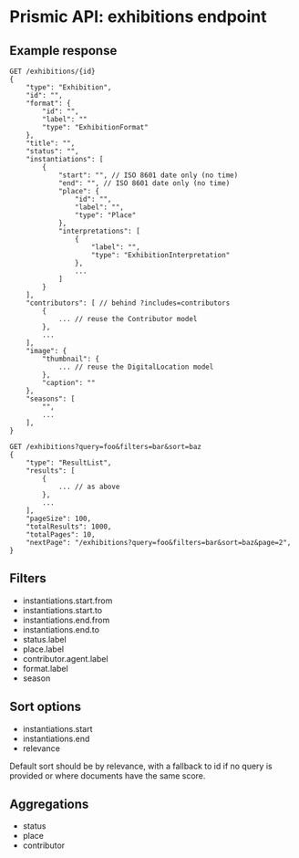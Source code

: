 # Prismic API: exhibitions endpoint

## Example response

```
GET /exhibitions/{id}
{
    "type": "Exhibition",
    "id": "",
    "format": {
        "id": "",
        "label": ""
        "type": "ExhibitionFormat"
    },
    "title": "",
    "status": "",
    "instantiations": [
        {
            "start": "", // ISO 8601 date only (no time)
            "end": "", // ISO 8601 date only (no time)
            "place": {
                "id": "",
                "label": "",
                "type": "Place"
            },
            "interpretations": [
                {
                    "label": "",
                    "type": "ExhibitionInterpretation"
                },
                ...
            ]
        }
    ],
    "contributors": [ // behind ?includes=contributors
        {
            ... // reuse the Contributor model
        },
        ...
    ],
    "image": {
        "thumbnail": {
            ... // reuse the DigitalLocation model
        },
        "caption": ""
    },
    "seasons": [
        "",
        ...
    ],
}
```

```
GET /exhibitions?query=foo&filters=bar&sort=baz
{
    "type": "ResultList",
    "results": [
        {
            ... // as above
        },
        ...
    ],
    "pageSize": 100,
    "totalResults": 1000,
    "totalPages": 10,
    "nextPage": "/exhibitions?query=foo&filters=bar&sort=baz&page=2",
}
```

## Filters

- instantiations.start.from
- instantiations.start.to
- instantiations.end.from
- instantiations.end.to
- status.label
- place.label
- contributor.agent.label
- format.label
- season

## Sort options

- instantiations.start
- instantiations.end
- relevance

Default sort should be by relevance, with a fallback to id if no query is provided or where documents have the same score.

## Aggregations

- status
- place
- contributor
